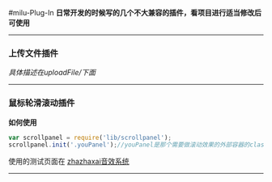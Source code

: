 #milu-Plug-In
**日常开发的时候写的几个不大兼容的插件，看项目进行适当修改后可使用**

---

### 上传文件插件
*具体描述在uploadFile/下面*

---

### 鼠标轮滑滚动插件
**如何使用**
```js
var scrollpanel = require('lib/scrollpanel');
scrollpanel.init('.youPanel');//youPanel是那个需要做滚动效果的外部容器的class
```
使用的测试页面在 [zhazhaxai音效系统](http://zhazhaxia.github.io/public/)

---


